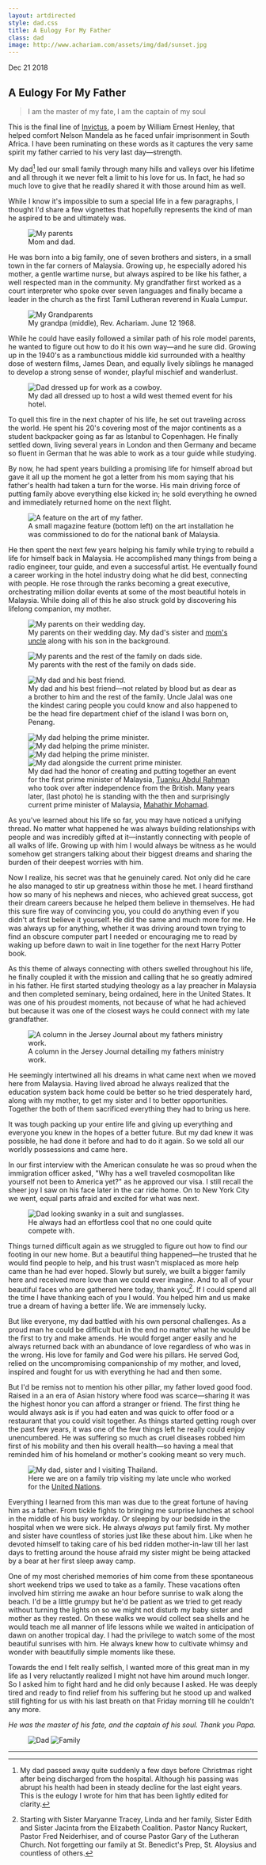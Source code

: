 ```yaml
---
layout: artdirected
style: dad.css
title: A Eulogy For My Father
class: dad
image: http://www.achariam.com/assets/img/dad/sunset.jpg
---
```


Dec 21 2018
## A Eulogy For My Father

> I am the master of my fate, I am the captain of my soul

This is the final line of [Invictus](https://www.poetryfoundation.org/poems/51642/invictus), a poem by William Ernest Henley, that helped comfort Nelson Mandela as he faced unfair imprisonment in South Africa. I have been ruminating on these words as it captures the very same spirit my father carried to his very last day—strength.

My dad[^1] led our small family through many hills and valleys over his lifetime and all through it we never felt a limit to his love for us. In fact, he had so much love to give that he readily shared it with those around him as well.

While I know it's impossible to sum a special life in a few paragraphs, I thought I'd share a few vignettes that hopefully represents the kind of man he aspired to be and ultimately was.

<figure>
  <img src="/assets/img/dad/classic.png" alt="My parents"/>
  <figcaption>
    Mom and dad.
  </figcaption>
</figure>

He was born into a big family, one of seven brothers and sisters, in a small town in the far corners of Malaysia. Growing up, he especially adored his mother, a gentle wartime nurse, but always aspired to be like his father, a well respected man in the community. My grandfather first worked as a court interpreter who spoke over seven languages and finally became a leader in the church as the first Tamil Lutheran reverend in Kuala Lumpur.

<figure>
  <img src="/assets/img/dad/grandparents.png" alt="My Grandparents"/>
  <figcaption>
    My grandpa (middle), Rev. Achariam. June 12 1968.
  </figcaption>
</figure>

While he could have easily followed a similar path of his role model parents, he wanted to figure out how to do it his own way—and he sure did. Growing up in the 1940's as a rambunctious middle kid surrounded with a healthy dose of western films, James Dean, and equally lively siblings he managed to develop a strong sense of wonder, playful mischief and wanderlust.

<figure>
  <img src="/assets/img/dad/wildwest.png" alt="Dad dressed up for work as a cowboy."/>
  <figcaption>
    My dad all dressed up to host a wild west themed event for his hotel.
  </figcaption>
</figure>

To quell this fire in the next chapter of his life, he set out traveling across the world. He spent his 20's covering most of the major continents as a student backpacker going as far as Istanbul to Copenhagen. He finally settled down, living several years in London and then Germany and became so fluent in German that he was able to work as a tour guide while studying.

By now, he had spent years building a promising life for himself abroad but gave it all up the moment he got a letter from his mom saying that his father's health had taken a turn for the worse. His main driving force of putting family above everything else kicked in; he sold everything he owned and immediately returned home on the next flight.

<figure>
  <img src="/assets/img/dad/copper.png" alt="A feature on the art of my father."/>
  <figcaption>
    A small magazine feature (bottom left) on the art installation he was commissioned to do for the national bank of Malaysia.
  </figcaption>
</figure>

He then spent the next few years helping his family while trying to rebuild a life for himself back in Malaysia. He accomplished many things from being a radio engineer, tour guide, and even a successful artist. He eventually found a career working in the hotel industry doing what he did best, connecting with people. He rose through the ranks becoming a great executive, orchestrating million dollar events at some of the most beautiful hotels in Malaysia. While doing all of this he also struck gold by discovering his lifelong companion, my mother.

<figure>
  <img src="/assets/img/dad/wedding.png" alt="My parents on their wedding day."/>
  <figcaption>
    My parents on their wedding day. My dad's sister and <a href="https://en.wikipedia.org/wiki/J._B._Jeyaretnam">mom's uncle</a> along with his son in the background.
  </figcaption>
</figure>

<figure>
  <img src="/assets/img/dad/weddingfamily.png" alt="My parents and the rest of the family on dads side."/>
  <figcaption>
    My parents with the rest of the family on dads side.
  </figcaption>
</figure>

<figure>
  <img src="/assets/img/dad/chief.png" alt="My dad and his best friend."/>
  <figcaption>
    My dad and his best friend—not related by blood but as dear as a brother to him and the rest of the family. Uncle Jalal was one the kindest caring people you could know and also happened to be the head fire department chief of the island I was born on, Penang.
  </figcaption>
</figure>

<figure>
  <div class="twoxtwo">
    <img src="/assets/img/dad/ogpm1.png" alt="My dad helping the prime minister."/>
    <img src="/assets/img/dad/ogpm2.png" alt="My dad helping the prime minister."/>
    <img src="/assets/img/dad/ogpm3.png" alt="My dad helping the prime minister."/>
    <img src="/assets/img/dad/mahathir.png" alt="My dad alongside the current prime minister."/>
  </div>
  <figcaption>
    My dad had the honor of creating and putting together an event for the first prime minister of Malaysia, <a href="https://en.wikipedia.org/wiki/Tunku_Abdul_Rahman">Tuanku Abdul Rahman</a> who took over after independence from the British. Many years later, (last photo) he is standing with the then and surprisingly current prime minister of Malaysia, <a href="https://en.wikipedia.org/wiki/Mahathir_Mohamad">Mahathir Mohamad</a>.
  </figcaption>
</figure>

As you've learned about his life so far, you may have noticed a unifying thread. No matter what happened he was always building relationships with people and was incredibly gifted at it—instantly connecting with people of all walks of life. Growing up with him I would always be witness as he would somehow get strangers talking about their biggest dreams and sharing the burden of their deepest worries with him.

Now I realize, his secret was that he genuinely cared. Not only did he care he also managed to stir up greatness within those he met. I heard firsthand how so many of his nephews and nieces, who achieved great success, got their dream careers because he helped them believe in themselves. He had this sure fire way of convincing you, you could do anything even if you didn't at first believe it yourself. He did the same and much more for me. He was always up for anything, whether it was driving around town trying to find an obscure computer part I needed or encouraging me to read by waking up before dawn to wait in line together for the next Harry Potter book.

As this theme of always connecting with others swelled throughout his life, he finally coupled it with the mission and calling that he so greatly admired in his father. He first started studying theology as a lay preacher in Malaysia and then completed seminary, being ordained, here in the United States. It was one of his proudest moments, not because of what he had achieved but because it was one of the closest ways he could connect with my late grandfather.

<figure>
  <img src="/assets/img/dad/pastor.png" alt="A column in the Jersey Journal about my fathers ministry work."/>
  <figcaption>
    A column in the Jersey Journal detailing my fathers ministry work.
  </figcaption>
</figure>

He seemingly intertwined all his dreams in what came next when we moved here from Malaysia. Having lived abroad he always realized that the education system back home could be better so he tried desperately hard, along with my mother, to get my sister and I to better opportunities. Together the both of them sacrificed everything they had to bring us here.

It was tough packing up your entire life and giving up everything and everyone you knew in the hopes of a better future. But my dad knew it was possible, he had done it before and had to do it again. So we sold all our worldly possessions and came here.

In our first interview with the American consulate he was so proud when the immigration officer asked, "Why has a well traveled cosmopolitan like yourself not been to America yet?" as he approved our visa. I still recall the sheer joy I saw on his face later in the car ride home. On to New York City we went, equal parts afraid and excited for what was next.

<figure>
  <img src="/assets/img/dad/bowtie.png" alt="Dad looking swanky in a suit and sunglasses."/>
  <figcaption>
    He always had an effortless cool that no one could quite compete with.
  </figcaption>
</figure>

Things turned difficult again as we struggled to figure out how to find our footing in our new home. But a beautiful thing happened—he trusted that he would find people to help, and his trust wasn't misplaced as more help came than he had ever hoped. Slowly but surely, we built a bigger family here and received more love than we could ever imagine. And to all of your beautiful faces who are gathered here today, thank you[^2]. If I could spend all the time I have thanking each of you I would. You helped him and us make true a dream of having a better life. We are immensely lucky.

But like everyone, my dad battled with his own personal challenges. As a proud man he could be difficult but in the end no matter what he would be the first to try and make amends. He would forget anger easily and he always returned back with an abundance of love regardless of who was in the wrong. His love for family and God were his pillars. He served God, relied on the uncompromising companionship of my mother, and loved, inspired and fought for us with everything he had and then some.

But I'd be remiss not to mention his other pillar, my father loved good food. Raised in a an era of Asian history where food was scarce—sharing it was the highest honor you can afford a stranger or friend. The first thing he would always ask is if you had eaten and was quick to offer food or a restaurant that you could visit together. As things started getting rough over the past few years, it was one of the few things left he really could enjoy unencumbered. He was suffering so much as cruel diseases robbed him first of his mobility and then his overall health—so having a meal that reminded him of his homeland or mother's cooking meant so very much.

<figure>
  <img src="/assets/img/dad/thailand.png" alt="My dad, sister and I visiting Thailand."/>
  <figcaption>
    Here we are on a family trip visiting my late uncle who worked for the <a href="https://www.un.org/press/en/2007/sga1031.doc.htm">United Nations</a>.
  </figcaption>
</figure>

Everything I learned from this man was due to the great fortune of having him as a father. From tickle fights to bringing me surprise lunches at school in the middle of his busy workday. Or sleeping by our bedside in the hospital when we were sick. He always *always* put family first. My mother and sister have countless of stories just like these about him. Like when he devoted himself to taking care of his bed ridden mother-in-law till her last days to fretting around the house afraid my sister might be being attacked by a bear at her first sleep away camp.

One of my most cherished memories of him come from these spontaneous short weekend trips we used to take as a family. These vacations often involved him stirring me awake an hour before sunrise to walk along the beach. I'd be a little grumpy but he'd be patient as we tried to get ready without turning the lights on so we might not disturb my baby sister and mother as they rested. On these walks we would collect sea shells and he would teach me all manner of life lessons while we waited in anticipation of dawn on another tropical day. I had the privilege to watch some of the most beautiful sunrises with him. He always knew how to cultivate whimsy and wonder with beautifully simple moments like these.

Towards the end I felt really selfish, I wanted more of this great man in my life as I very reluctantly realized I might not have him around much longer. So I asked him to fight hard and he did only because I asked. He was deeply tired and ready to find relief from his suffering but he stood up and walked still fighting for us with his last breath on that Friday morning till he couldn't any more.

*He was the master of his fate, and the captain of his soul. Thank you Papa.*

<figure>
  <img src="/assets/img/dad/home.png" alt="Dad"/>
  <img src="/assets/img/dad/us.jpg" alt="Family"/>
</figure>

***

[^1]: My dad passed away quite suddenly a few days before Christmas right after being discharged from the hospital. Although his passing was abrupt his health had been in steady decline for the last eight years. This is the eulogy I wrote for him that has been lightly edited for clarity.
[^2]: Starting with Sister Maryanne Tracey, Linda and her family, Sister Edith and Sister Jacinta from the Elizabeth Coalition. Pastor Nancy Ruckert, Pastor Fred Neiderhiser, and of course Pastor Gary of the Lutheran Church. Not forgetting our family at St. Benedict's Prep, St. Aloysius and countless of others.
